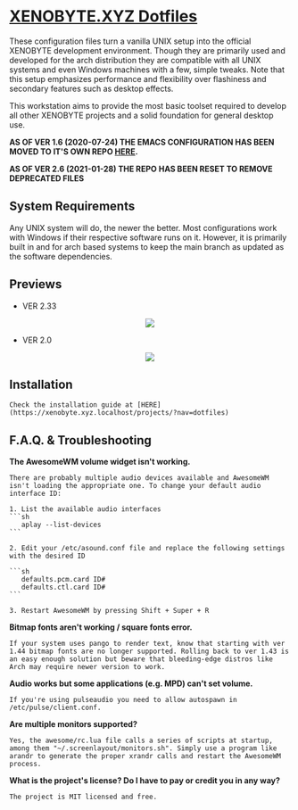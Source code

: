 # [XENOBYTE.XYZ Dotfiles](https://xenobyte.xyz.localhost/projects/?nav=dotfiles)
These configuration files turn a vanilla UNIX setup into the official XENOBYTE development environment.
Though they are primarily used and developed for the arch distribution they are compatible with all UNIX systems and even Windows machines with a few, simple tweaks. Note that this setup emphasizes performance and flexibility over flashiness and secondary features such as desktop effects.

This workstation aims to provide the most basic toolset required to develop all other XENOBYTE projects and a solid foundation for general desktop use. 

**AS OF VER 1.6 (2020-07-24) THE EMACS CONFIGURATION HAS BEEN MOVED TO IT'S OWN REPO [HERE](https://xenobyte.xyz/projects/?nav=hexmacs).**

**AS OF VER 2.6 (2021-01-28) THE REPO HAS BEEN RESET TO REMOVE DEPRECATED FILES**

## System Requirements

Any UNIX system will do, the newer the better. Most configurations work with Windows if their respective software runs on it. However, it is primarily built in and for arch based systems to keep the main branch as updated as the software dependencies.

## Previews

* VER 2.33
<p align="center"><img src="https://i.imgur.com/xuDG0tx.jpg" style="max-width: 720px;"/></p>

* VER 2.0
<p align="center"><img src="https://i.imgur.com/LXxXJkB.jpg" style="max-width: 720px;"/></p>


## Installation
    Check the installation guide at [HERE](https://xenobyte.xyz.localhost/projects/?nav=dotfiles)
   
   
   
## F.A.Q. & Troubleshooting

**The AwesomeWM volume widget isn't working.**

    There are probably multiple audio devices available and AwesomeWM isn't loading the appropriate one. To change your default audio interface ID:

    1. List the available audio interfaces
    ```sh
       aplay --list-devices
    ```

    2. Edit your /etc/asound.conf file and replace the following settings with the desired ID
    
    ```sh
       defaults.pcm.card ID#
       defaults.ctl.card ID#
    ```

    3. Restart AwesomeWM by pressing Shift + Super + R


**Bitmap fonts aren't working / square fonts error.**


    If your system uses pango to render text, know that starting with ver 1.44 bitmap fonts are no longer supported. Rolling back to ver 1.43 is an easy enough solution but beware that bleeding-edge distros like Arch may require newer version to work.


**Audio works but some applications (e.g. MPD) can't set volume.**


    If you're using pulseaudio you need to allow autospawn in /etc/pulse/client.conf.


**Are multiple monitors supported?**


    Yes, the awesome/rc.lua file calls a series of scripts at startup, among them "~/.screenlayout/monitors.sh". Simply use a program like arandr to generate the proper xrandr calls and restart the AwesomeWM process.


**What is the project's license? Do I have to pay or credit you in any way?**


    The project is MIT licensed and free. 

